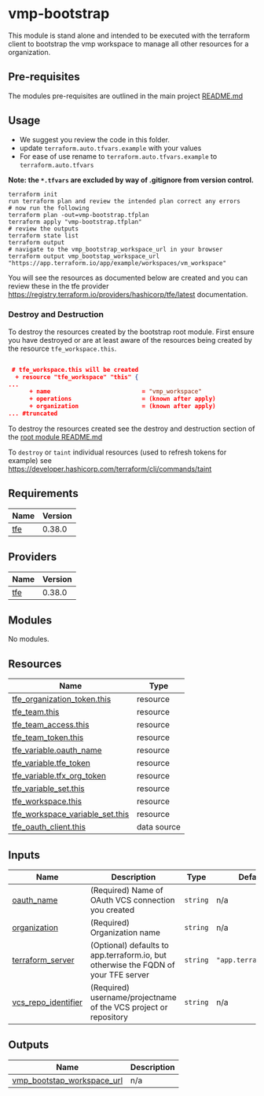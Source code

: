 # vmp-bootstrap

This module is stand alone and intended to be executed with the terraform client to bootstrap the vmp workspace to manage all other resources for a organization.

## Pre-requisites

The modules pre-requisites are outlined in the main project [README.md](../../README.md)

## Usage

* We suggest you review the code in this folder.
* update `terraform.auto.tfvars.example` with your values
* For ease of use rename to `terraform.auto.tfvars.example` to `terraform.auto.tfvars`

**Note: the `*.tfvars` are excluded by way of .gitignore from version control.**

```
terraform init
run terraform plan and review the intended plan correct any errors
# now run the following
terraform plan -out=vmp-bootstrap.tfplan
terraform apply "vmp-bootstrap.tfplan"
# review the outputs
terraform state list
terraform output
# navigate to the vmp_bootstrap_workspace_url in your browser
terraform output vmp_bootstap_workspace_url
"https://app.terraform.io/app/example/workspaces/vm_workspace"

```

You will see the resources as documented below are created and you can review these in the tfe provider <https://registry.terraform.io/providers/hashicorp/tfe/latest> documentation.

### Destroy and Destruction

To destroy the resources created by the bootstrap root module. First ensure you have destroyed or are at least aware of the resources being created by the resource `tfe_workspace.this`.

``` json

 # tfe_workspace.this will be created
  + resource "tfe_workspace" "this" {
...
      + name                          = "vmp_workspace"
      + operations                    = (known after apply)
      + organization                  = (known after apply)
... #truncated

```

To destroy the resources created see the destroy and destruction section of the [root module README.md](../../README.md#destroy-and-destruction)

To `destroy` or `taint` individual resources (used to refresh tokens for example) see <https://developer.hashicorp.com/terraform/cli/commands/taint>


<!-- BEGIN_TF_DOCS -->
## Requirements

| Name | Version |
|------|---------|
| <a name="requirement_tfe"></a> [tfe](#requirement\_tfe) | 0.38.0 |

## Providers

| Name | Version |
|------|---------|
| <a name="provider_tfe"></a> [tfe](#provider\_tfe) | 0.38.0 |

## Modules

No modules.

## Resources

| Name | Type |
|------|------|
| [tfe_organization_token.this](https://registry.terraform.io/providers/hashicorp/tfe/0.38.0/docs/resources/organization_token) | resource |
| [tfe_team.this](https://registry.terraform.io/providers/hashicorp/tfe/0.38.0/docs/resources/team) | resource |
| [tfe_team_access.this](https://registry.terraform.io/providers/hashicorp/tfe/0.38.0/docs/resources/team_access) | resource |
| [tfe_team_token.this](https://registry.terraform.io/providers/hashicorp/tfe/0.38.0/docs/resources/team_token) | resource |
| [tfe_variable.oauth_name](https://registry.terraform.io/providers/hashicorp/tfe/0.38.0/docs/resources/variable) | resource |
| [tfe_variable.tfe_token](https://registry.terraform.io/providers/hashicorp/tfe/0.38.0/docs/resources/variable) | resource |
| [tfe_variable.tfx_org_token](https://registry.terraform.io/providers/hashicorp/tfe/0.38.0/docs/resources/variable) | resource |
| [tfe_variable_set.this](https://registry.terraform.io/providers/hashicorp/tfe/0.38.0/docs/resources/variable_set) | resource |
| [tfe_workspace.this](https://registry.terraform.io/providers/hashicorp/tfe/0.38.0/docs/resources/workspace) | resource |
| [tfe_workspace_variable_set.this](https://registry.terraform.io/providers/hashicorp/tfe/0.38.0/docs/resources/workspace_variable_set) | resource |
| [tfe_oauth_client.this](https://registry.terraform.io/providers/hashicorp/tfe/0.38.0/docs/data-sources/oauth_client) | data source |

## Inputs

| Name | Description | Type | Default | Required |
|------|-------------|------|---------|:--------:|
| <a name="input_oauth_name"></a> [oauth\_name](#input\_oauth\_name) | (Required) Name of OAuth VCS connection you created | `string` | n/a | yes |
| <a name="input_organization"></a> [organization](#input\_organization) | (Required) Organization name | `string` | n/a | yes |
| <a name="input_terraform_server"></a> [terraform\_server](#input\_terraform\_server) | (Optional) defaults to app.terraform.io, but otherwise the FQDN of your TFE server | `string` | `"app.terraform.io"` | no |
| <a name="input_vcs_repo_identifier"></a> [vcs\_repo\_identifier](#input\_vcs\_repo\_identifier) | (Required) username/projectname of the VCS project or repository | `string` | n/a | yes |

## Outputs

| Name | Description |
|------|-------------|
| <a name="output_vmp_bootstap_workspace_url"></a> [vmp\_bootstap\_workspace\_url](#output\_vmp\_bootstap\_workspace\_url) | n/a |
<!-- END_TF_DOCS -->
